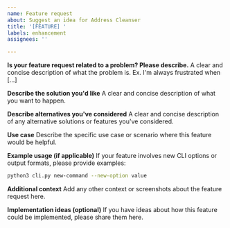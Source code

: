```yaml
---
name: Feature request
about: Suggest an idea for Address Cleanser
title: '[FEATURE] '
labels: enhancement
assignees: ''

---
```


**Is your feature request related to a problem? Please describe.**
A clear and concise description of what the problem is. Ex. I'm always frustrated when [...]

**Describe the solution you'd like**
A clear and concise description of what you want to happen.

**Describe alternatives you've considered**
A clear and concise description of any alternative solutions or features you've considered.

**Use case**
Describe the specific use case or scenario where this feature would be helpful.

**Example usage (if applicable)**
If your feature involves new CLI options or output formats, please provide examples:
```bash
python3 cli.py new-command --new-option value
```

**Additional context**
Add any other context or screenshots about the feature request here.

**Implementation ideas (optional)**
If you have ideas about how this feature could be implemented, please share them here.

